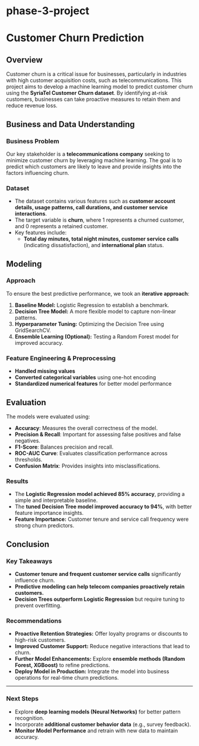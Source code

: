 # phase-3-project
# Customer Churn Prediction 

## **Overview**
Customer churn is a critical issue for businesses, particularly in industries with high customer acquisition costs, such as telecommunications. This project aims to develop a machine learning model to predict customer churn using the **SyriaTel Customer Churn dataset**. By identifying at-risk customers, businesses can take proactive measures to retain them and reduce revenue loss.

## **Business and Data Understanding**
### **Business Problem**
Our key stakeholder is a **telecommunications company** seeking to minimize customer churn by leveraging machine learning. The goal is to predict which customers are likely to leave and provide insights into the factors influencing churn.

### **Dataset**
- The dataset contains various features such as **customer account details, usage patterns, call durations, and customer service interactions**.
- The target variable is **churn**, where 1 represents a churned customer, and 0 represents a retained customer.
- Key features include:
  - **Total day minutes, total night minutes, customer service calls** (indicating dissatisfaction), and **international plan** status.
  
## **Modeling**
### **Approach**
To ensure the best predictive performance, we took an **iterative approach**:
1. **Baseline Model:** Logistic Regression to establish a benchmark.
2. **Decision Tree Model:** A more flexible model to capture non-linear patterns.
3. **Hyperparameter Tuning:** Optimizing the Decision Tree using GridSearchCV.
4. **Ensemble Learning (Optional):** Testing a Random Forest model for improved accuracy.

### **Feature Engineering & Preprocessing**
- **Handled missing values**
- **Converted categorical variables** using one-hot encoding
- **Standardized numerical features** for better model performance

## **Evaluation**
The models were evaluated using:
- **Accuracy**: Measures the overall correctness of the model.
- **Precision & Recall**: Important for assessing false positives and false negatives.
- **F1-Score**: Balances precision and recall.
- **ROC-AUC Curve**: Evaluates classification performance across thresholds.
- **Confusion Matrix**: Provides insights into misclassifications.

### **Results**
- The **Logistic Regression model achieved 85% accuracy**, providing a simple and interpretable baseline.
- The **tuned Decision Tree model improved accuracy to 94%**, with better feature importance insights.
- **Feature Importance:** Customer tenure and service call frequency were strong churn predictors.

## **Conclusion**
### **Key Takeaways**
- **Customer tenure and frequent customer service calls** significantly influence churn.
- **Predictive modeling can help telecom companies proactively retain customers.**
- **Decision Trees outperform Logistic Regression** but require tuning to prevent overfitting.

### **Recommendations**
- **Proactive Retention Strategies:** Offer loyalty programs or discounts to high-risk customers.
- **Improved Customer Support:** Reduce negative interactions that lead to churn.
- **Further Model Enhancements:** Explore **ensemble methods (Random Forest, XGBoost)** to refine predictions.
- **Deploy Model in Production:** Integrate the model into business operations for real-time churn predictions.

---
### **Next Steps**
- Explore **deep learning models (Neural Networks)** for better pattern recognition.
- Incorporate **additional customer behavior data** (e.g., survey feedback).
- **Monitor Model Performance** and retrain with new data to maintain accuracy.



